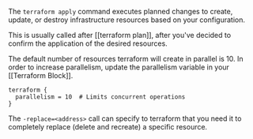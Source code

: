 
The `terraform apply` command executes planned changes to create, update, or destroy infrastructure resources based on your configuration.

This is usually called after [[terraform plan]], after you've decided to confirm the application of the desired resources.

The default number of resources terraform will create in parallel is 10. In order to increase parallelism, update the parallelism variable in your [[Terraform Block]].

```
terraform {
  parallelism = 10  # Limits concurrent operations
}
```

The `-replace=<address>` call can specify to terraform that you need it to completely replace (delete and recreate) a specific resource.